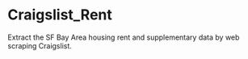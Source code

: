 # Craigslist_Rent
Extract the SF Bay Area housing rent and supplementary data by web scraping Craigslist. 

